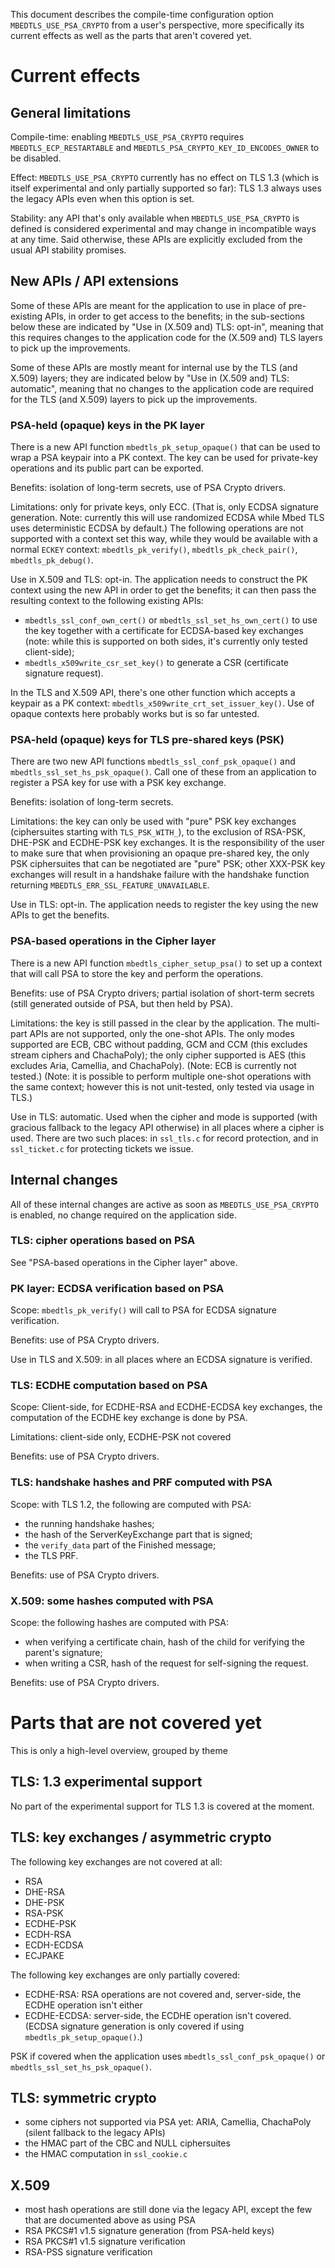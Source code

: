 This document describes the compile-time configuration option
`MBEDTLS_USE_PSA_CRYPTO` from a user's perspective, more specifically its
current effects as well as the parts that aren't covered yet.

Current effects
===============

General limitations
-------------------

Compile-time: enabling `MBEDTLS_USE_PSA_CRYPTO` requires
`MBEDTLS_ECP_RESTARTABLE` and
`MBEDTLS_PSA_CRYPTO_KEY_ID_ENCODES_OWNER` to be disabled.

Effect: `MBEDTLS_USE_PSA_CRYPTO` currently has no effect on TLS 1.3 (which is
itself experimental and only partially supported so far): TLS 1.3 always uses
the legacy APIs even when this option is set.

Stability: any API that's only available when `MBEDTLS_USE_PSA_CRYPTO` is
defined is considered experimental and may change in incompatible ways at any
time. Said otherwise, these APIs are explicitly excluded from the usual API
stability promises.

New APIs / API extensions
-------------------------

Some of these APIs are meant for the application to use in place of
pre-existing APIs, in order to get access to the benefits; in the sub-sections
below these are indicated by "Use in (X.509 and) TLS: opt-in", meaning that
this requires changes to the application code for the (X.509 and) TLS layers
to pick up the improvements.

Some of these APIs are mostly meant for internal use by the TLS (and X.509)
layers; they are indicated below by "Use in (X.509 and) TLS: automatic",
meaning that no changes to the application code are required for the TLS (and
X.509) layers to pick up the improvements.

### PSA-held (opaque) keys in the PK layer

There is a new API function `mbedtls_pk_setup_opaque()` that can be used to
wrap a PSA keypair into a PK context. The key can be used for private-key
operations and its public part can be exported.

Benefits: isolation of long-term secrets, use of PSA Crypto drivers.

Limitations: only for private keys, only ECC. (That is, only ECDSA signature
generation. Note: currently this will use randomized ECDSA while Mbed TLS uses
deterministic ECDSA by default.) The following operations are not supported
with a context set this way, while they would be available with a normal
`ECKEY` context: `mbedtls_pk_verify()`, `mbedtls_pk_check_pair()`,
`mbedtls_pk_debug()`.

Use in X.509 and TLS: opt-in. The application needs to construct the PK context
using the new API in order to get the benefits; it can then pass the
resulting context to the following existing APIs:

- `mbedtls_ssl_conf_own_cert()` or `mbedtls_ssl_set_hs_own_cert()` to use the
  key together with a certificate for ECDSA-based key exchanges (note: while
this is supported on both sides, it's currently only tested client-side);
- `mbedtls_x509write_csr_set_key()` to generate a CSR (certificate signature
  request).

In the TLS and X.509 API, there's one other function which accepts a keypair
as a PK context: `mbedtls_x509write_crt_set_issuer_key()`. Use of opaque
contexts here probably works but is so far untested.

### PSA-held (opaque) keys for TLS pre-shared keys (PSK)

There are two new API functions `mbedtls_ssl_conf_psk_opaque()` and
`mbedtls_ssl_set_hs_psk_opaque()`. Call one of these from an application to
register a PSA key for use with a PSK key exchange.

Benefits: isolation of long-term secrets.

Limitations: the key can only be used with "pure"
PSK key exchanges (ciphersuites starting with `TLS_PSK_WITH_`), to the
exclusion of RSA-PSK, DHE-PSK and ECDHE-PSK key exchanges. It is the responsibility of
the user to make sure that when provisioning an opaque pre-shared key, the
only PSK ciphersuites that can be negotiated are "pure" PSK; other XXX-PSK key
exchanges will result in a handshake failure with the handshake function
returning `MBEDTLS_ERR_SSL_FEATURE_UNAVAILABLE`.

Use in TLS: opt-in. The application needs to register the key using the new
APIs to get the benefits.

### PSA-based operations in the Cipher layer

There is a new API function `mbedtls_cipher_setup_psa()` to set up a context
that will call PSA to store the key and perform the operations.

Benefits: use of PSA Crypto drivers; partial isolation of short-term secrets
(still generated outside of PSA, but then held by PSA).

Limitations: the key is still passed in the clear by the application. The
multi-part APIs are not supported, only the one-shot APIs. The only modes
supported are ECB, CBC without padding, GCM and CCM (this excludes stream
ciphers and ChachaPoly); the only cipher supported is AES (this excludes Aria,
Camellia, and ChachaPoly). (Note: ECB is currently not tested.) (Note: it is
possible to perform multiple one-shot operations with the same context;
however this is not unit-tested, only tested via usage in TLS.)

Use in TLS: automatic. Used when the cipher and mode is supported (with
gracious fallback to the legacy API otherwise) in all places where a cipher is
used. There are two such places: in `ssl_tls.c` for record protection, and in
`ssl_ticket.c` for protecting tickets we issue.

Internal changes
----------------

All of these internal changes are active as soon as `MBEDTLS_USE_PSA_CRYPTO`
is enabled, no change required on the application side.

### TLS: cipher operations based on PSA

See "PSA-based operations in the Cipher layer" above.

### PK layer: ECDSA verification based on PSA

Scope: `mbedtls_pk_verify()` will call to PSA for ECDSA signature
verification.

Benefits: use of PSA Crypto drivers.

Use in TLS and X.509: in all places where an ECDSA signature is verified.

### TLS: ECDHE computation based on PSA

Scope: Client-side, for ECDHE-RSA and ECDHE-ECDSA key exchanges, the
computation of the ECDHE key exchange is done by PSA.

Limitations: client-side only, ECDHE-PSK not covered

Benefits: use of PSA Crypto drivers.

### TLS: handshake hashes and PRF computed with PSA

Scope: with TLS 1.2, the following are computed with PSA:
- the running handshake hashes;
- the hash of the ServerKeyExchange part that is signed;
- the `verify_data` part of the Finished message;
- the TLS PRF.

Benefits: use of PSA Crypto drivers.

### X.509: some hashes computed with PSA

Scope: the following hashes are computed with PSA:
- when verifying a certificate chain, hash of the child for verifying the
  parent's signature;
- when writing a CSR, hash of the request for self-signing the request.

Benefits: use of PSA Crypto drivers.

Parts that are not covered yet
==============================

This is only a high-level overview, grouped by theme

TLS: 1.3 experimental support
-----------------------------

No part of the experimental support for TLS 1.3 is covered at the moment.

TLS: key exchanges / asymmetric crypto
--------------------------------------

The following key exchanges are not covered at all:

- RSA
- DHE-RSA
- DHE-PSK
- RSA-PSK
- ECDHE-PSK
- ECDH-RSA
- ECDH-ECDSA
- ECJPAKE

The following key exchanges are only partially covered:

- ECDHE-RSA: RSA operations are not covered and, server-side, the ECDHE
  operation isn't either
- ECDHE-ECDSA: server-side, the ECDHE operation isn't covered. (ECDSA
  signature generation is only covered if using `mbedtls_pk_setup_opaque()`.)

PSK if covered when the application uses `mbedtls_ssl_conf_psk_opaque()` or
`mbedtls_ssl_set_hs_psk_opaque()`.

TLS: symmetric crypto
---------------------

- some ciphers not supported via PSA yet: ARIA, Camellia, ChachaPoly (silent
  fallback to the legacy APIs)
- the HMAC part of the CBC and NULL ciphersuites
- the HMAC computation in `ssl_cookie.c`

X.509
-----

- most hash operations are still done via the legacy API, except the few that
  are documented above as using PSA
- RSA PKCS#1 v1.5 signature generation (from PSA-held keys)
- RSA PKCS#1 v1.5 signature verification
- RSA-PSS signature verification
